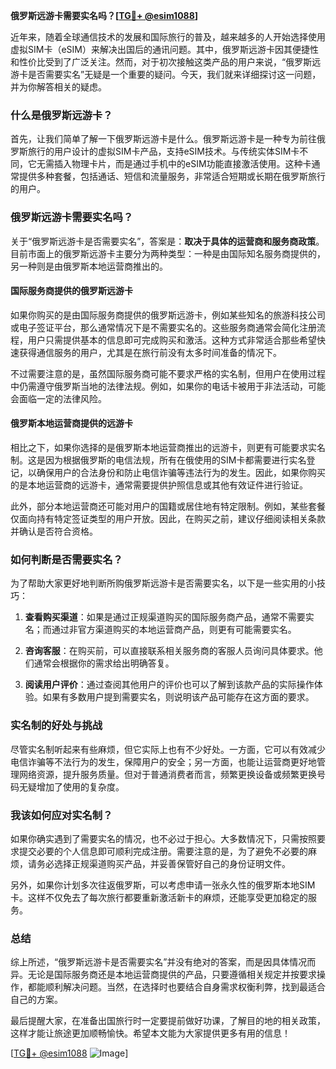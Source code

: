 **俄罗斯远游卡需要实名吗？[[TG💪+ @esim1088](https://t.me/s/esim1088)]**

近年来，随着全球通信技术的发展和国际旅行的普及，越来越多的人开始选择使用虚拟SIM卡（eSIM）来解决出国后的通讯问题。其中，俄罗斯远游卡因其便捷性和性价比受到了广泛关注。然而，对于初次接触这类产品的用户来说，“俄罗斯远游卡是否需要实名”无疑是一个重要的疑问。今天，我们就来详细探讨这一问题，并为你解答相关的疑虑。

### 什么是俄罗斯远游卡？

首先，让我们简单了解一下俄罗斯远游卡是什么。俄罗斯远游卡是一种专为前往俄罗斯旅行的用户设计的虚拟SIM卡产品，支持eSIM技术。与传统实体SIM卡不同，它无需插入物理卡片，而是通过手机中的eSIM功能直接激活使用。这种卡通常提供多种套餐，包括通话、短信和流量服务，非常适合短期或长期在俄罗斯旅行的用户。

### 俄罗斯远游卡需要实名吗？

关于“俄罗斯远游卡是否需要实名”，答案是：**取决于具体的运营商和服务商政策**。目前市面上的俄罗斯远游卡主要分为两种类型：一种是由国际知名服务商提供的，另一种则是由俄罗斯本地运营商推出的。

#### 国际服务商提供的俄罗斯远游卡

如果你购买的是由国际服务商提供的俄罗斯远游卡，例如某些知名的旅游科技公司或电子签证平台，那么通常情况下是不需要实名的。这些服务商通常会简化注册流程，用户只需提供基本的信息即可完成购买和激活。这种方式非常适合那些希望快速获得通信服务的用户，尤其是在旅行前没有太多时间准备的情况下。

不过需要注意的是，虽然国际服务商可能不要求严格的实名制，但用户在使用过程中仍需遵守俄罗斯当地的法律法规。例如，如果你的电话卡被用于非法活动，可能会面临一定的法律风险。

#### 俄罗斯本地运营商提供的远游卡

相比之下，如果你选择的是俄罗斯本地运营商推出的远游卡，则更有可能要求实名制。这是因为根据俄罗斯的电信法规，所有在俄使用的SIM卡都需要进行实名登记，以确保用户的合法身份和防止电信诈骗等违法行为的发生。因此，如果你购买的是本地运营商的远游卡，通常需要提供护照信息或其他有效证件进行验证。

此外，部分本地运营商还可能对用户的国籍或居住地有特定限制。例如，某些套餐仅面向持有特定签证类型的用户开放。因此，在购买之前，建议仔细阅读相关条款并确认是否符合资格。

### 如何判断是否需要实名？

为了帮助大家更好地判断所购俄罗斯远游卡是否需要实名，以下是一些实用的小技巧：

1. **查看购买渠道**：如果是通过正规渠道购买的国际服务商产品，通常不需要实名；而通过非官方渠道购买的本地运营商产品，则更有可能需要实名。
   
2. **咨询客服**：在购买前，可以直接联系相关服务商的客服人员询问具体要求。他们通常会根据你的需求给出明确答复。

3. **阅读用户评价**：通过查阅其他用户的评价也可以了解到该款产品的实际操作体验。如果有多数用户提到需要实名，则说明该产品可能存在这方面的要求。

### 实名制的好处与挑战

尽管实名制听起来有些麻烦，但它实际上也有不少好处。一方面，它可以有效减少电信诈骗等不法行为的发生，保障用户的安全；另一方面，也能让运营商更好地管理网络资源，提升服务质量。但对于普通消费者而言，频繁更换设备或频繁更换号码无疑增加了使用的复杂度。

### 我该如何应对实名制？

如果你确实遇到了需要实名的情况，也不必过于担心。大多数情况下，只需按照要求提交必要的个人信息即可顺利完成注册。需要注意的是，为了避免不必要的麻烦，请务必选择正规渠道购买产品，并妥善保管好自己的身份证明文件。

另外，如果你计划多次往返俄罗斯，可以考虑申请一张永久性的俄罗斯本地SIM卡。这样不仅免去了每次旅行都要重新激活新卡的麻烦，还能享受更加稳定的服务。

### 总结

综上所述，“俄罗斯远游卡是否需要实名”并没有绝对的答案，而是因具体情况而异。无论是国际服务商还是本地运营商提供的产品，只要遵循相关规定并按要求操作，都能顺利解决问题。当然，在选择时也要结合自身需求权衡利弊，找到最适合自己的方案。

最后提醒大家，在准备出国旅行时一定要提前做好功课，了解目的地的相关政策，这样才能让旅途更加顺畅愉快。希望本文能为大家提供更多有用的信息！

[[TG💪+ @esim1088](https://t.me/s/esim1088) ![Image](https://i.postimg.cc/4NQfJmqS/Snipaste-2025-05-13-00-14-12.png)]